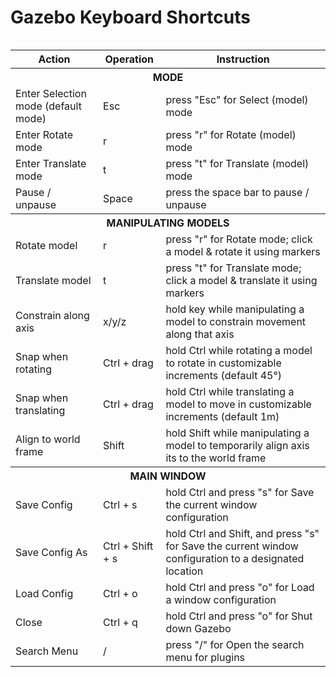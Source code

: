 # Gazebo Keyboard Shortcuts

<div style="display: table">



  <table cellspacing='0'> <!-- cellspacing='0' is important, must stay -->

  <tr><th>Action</th><th>Operation</th><th>Instruction</th></tr><!-- Table Header -->

  <tr><th colspan="3" class="sub"><b>MODE</b></th></tr>

  <tr><td>Enter Selection mode (default mode)</td><td>Esc</td><td>press "Esc" for Select (model) mode</td></tr>

  <tr><td>Enter Rotate mode</td><td>r</td><td>press "r" for Rotate (model) mode</td></tr>

  <tr><td>Enter Translate mode</td><td>t</td><td>press "t" for Translate (model) mode</td></tr>

  <tr><td>Pause / unpause</td><td>Space</td><td>press the space bar to pause / unpause</td></tr>

  <!--Manipulating Models section -->

  <tr><th colspan="3" class="sub"><b>MANIPULATING MODELS</b></th></tr>

  <tr><td>Rotate model</td><td>r</td><td>press "r" for Rotate mode; click a model & rotate it using markers</td></tr>

  <tr><td>Translate model</td><td>t</td><td>press "t" for Translate mode; click a model & translate it using markers</td></tr>

  <tr><td>Constrain along axis</td><td>x/y/z</td><td>hold key while manipulating a model to constrain movement along that axis</td></tr>

  <tr><td>Snap when rotating</td><td>Ctrl + drag</td><td>hold Ctrl while rotating a model to rotate in customizable increments (default 45°)</td></tr>

  <tr><td>Snap when translating</td><td>Ctrl + drag</td><td>hold Ctrl while translating a model to move in customizable increments (default 1m)</td></tr>

  <tr><td>Align to world frame</td><td>Shift</td><td>hold Shift while manipulating a model to temporarily align axis its to the world frame</td></tr>

  <tr><th colspan="3" class="sub"><b>MAIN WINDOW</b></th></tr>

  <tr><td>Save Config</td><td>Ctrl + s</td><td>hold Ctrl and press "s" for Save the current window configuration</td></tr>

  <tr><td>Save Config As</td><td>Ctrl + Shift + s</td><td>hold Ctrl and Shift, and press "s" for Save the current window configuration to a designated location</td></tr>

  <tr><td>Load Config</td><td>Ctrl + o</td><td>hold Ctrl and press "o" for Load a window configuration</td></tr>

  <tr><td>Close</td><td>Ctrl + q</td><td>hold Ctrl and press "o" for Shut down Gazebo</td></tr>

  <tr><td>Search Menu</td><td>/</td><td>press "/" for Open the search menu for plugins</td></tr>

</table>



</div>
